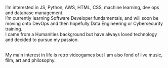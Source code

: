 I’m interested in JS, Python, AWS, HTML, CSS, machine learning, dev ops and database management. </br>
I’m currently learning Software Developer fundamentals, and will soon be moving onto DevOps and then hopefully Data Engineering or Cybersecurity training.</br>
I came from a Humanities background but have always loved technology and decided to pursue my passion.</br></br>

My main interest in life is retro videogames but I am also fond of live music, film, art and philosophy.



